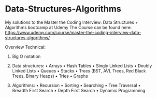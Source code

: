 # Data-Structures-Algorithms
My solutions to the Master the Coding Interview: Data Structures + Algorithms bootcamp at Udemy
The Course can be found here: https://www.udemy.com/course/master-the-coding-interview-data-structures-algorithms/

Overview
Technical:
1. Big O notation

2. Data structures:
•	Arrays
•	Hash Tables
•	Singly Linked Lists
•	Doubly Linked Lists
•	Queues
•	Stacks
•	Trees (BST, AVL Trees, Red Black Trees, Binary Heaps)
•	Tries
•	Graphs

3. Algorithms:
•	Recursion
•	Sorting
•	Searching
•	Tree Traversal
•	Breadth First Search
•	Depth First Search
•	Dynamic Programming
